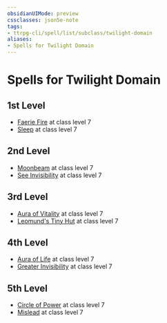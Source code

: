 ```yaml
---
obsidianUIMode: preview
cssclasses: json5e-note
tags:
- ttrpg-cli/spell/list/subclass/twilight-domain
aliases:
- Spells for Twilight Domain
---
```

# Spells for Twilight Domain

## 1st Level

- [Faerie Fire](/3-Mechanics/CLI/spells/faerie-fire-xphb.md "XPHB") at class level 7
- [Sleep](/3-Mechanics/CLI/spells/sleep-xphb.md "XPHB") at class level 7

## 2nd Level

- [Moonbeam](/3-Mechanics/CLI/spells/moonbeam-xphb.md "XPHB") at class level 7
- [See Invisibility](/3-Mechanics/CLI/spells/see-invisibility-xphb.md "XPHB") at class level 7

## 3rd Level

- [Aura of Vitality](/3-Mechanics/CLI/spells/aura-of-vitality-xphb.md "XPHB") at class level 7
- [Leomund's Tiny Hut](/3-Mechanics/CLI/spells/leomunds-tiny-hut-xphb.md "XPHB") at class level 7

## 4th Level

- [Aura of Life](/3-Mechanics/CLI/spells/aura-of-life-xphb.md "XPHB") at class level 7
- [Greater Invisibility](/3-Mechanics/CLI/spells/greater-invisibility-xphb.md "XPHB") at class level 7

## 5th Level

- [Circle of Power](/3-Mechanics/CLI/spells/circle-of-power-xphb.md "XPHB") at class level 7
- [Mislead](/3-Mechanics/CLI/spells/mislead-xphb.md "XPHB") at class level 7